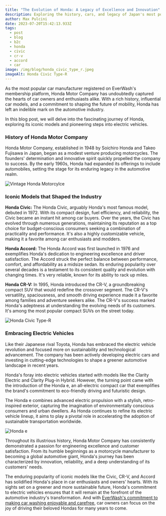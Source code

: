 ```yaml
---
title: "The Evolution of Honda: A Legacy of Excellence and Innovation"
description: Exploring the history, cars, and legacy of Japan's most popular car brand.
author: Max Pulcini
date: 2023-07-20T15:42:13.933Z
tags:
  - post
  - blog
  - b2c
  - honda
  - civic
  - cr-v
  - accord
  - car
image: /img/blog/honda_civic_type_r.jpeg
imageAlt: Honda Civic Type-R
---
```

As the most popular car manufacturer registered on EverWash's membership platform, Honda Motor Company has undoubtedly captured the hearts of car owners and enthusiasts alike. With a rich history, influential car models, and a commitment to shaping the future of mobility, Honda has left an indelible mark on the automotive industry.

In this blog post, we will delve into the fascinating journey of Honda, exploring its iconic models and pioneering steps into electric vehicles.

### **History of Honda Motor Company**

Honda Motor Company, established in 1948 by Soichiro Honda and Takeo Fujisawa in Japan, began as a modest venture producing motorcycles. The founders' determination and innovative spirit quickly propelled the company to success. By the early 1960s, Honda had expanded its offerings to include automobiles, setting the stage for its enduring legacy in the automotive realm.

![Vintage Honda Motorcylce](/img/blog/honda-motorcycle-cb500-vintage.jpg "Vintage Honda Motorcylce")

### **Iconic Models that Shaped the Industry**

**Honda Civic:** The Honda Civic, arguably Honda's most famous model, debuted in 1972. With its compact design, fuel efficiency, and reliability, the Civic became an instant hit among car buyers. Over the years, the Civic has evolved through numerous generations, maintaining its reputation as a top choice for budget-conscious consumers seeking a combination of practicality and performance. It's also a highly customizable vehicle, making it a favorite among car enthusiasts and modders.

**Honda Accord:** The Honda Accord was first launched in 1976 and exemplifies Honda's dedication to engineering excellence and driver satisfaction. The Accord struck the perfect balance between performance, comfort, and affordability as a midsize sedan. Its enduring popularity over several decades is a testament to its consistent quality and evolution with changing times. It's very reliable, known for its ability to rack up miles.

**Honda CR-V:** In 1995, Honda introduced the CR-V, a groundbreaking compact SUV that would redefine the crossover segment. The CR-V's versatility, spaciousness, and smooth driving experience made it a favorite among families and adventure seekers alike. The CR-V's success marked Honda's adeptness at understanding the evolving needs of its customers. It's among the most popular compact SUVs on the street today.

![Honda Civic Type-R](/img/blog/honda_civic_type_r.jpeg "Honda Civic Type-R")

### **Embracing Electric Vehicles**

Like their Japanese rival Toyota, Honda has embraced the electric vehicle revolution and focused more on sustainability and technological advancement. The company has been actively developing electric cars and investing in cutting-edge technologies to shape a greener automotive landscape in recent years.

Honda's foray into electric vehicles started with models like the Clarity Electric and Clarity Plug-in Hybrid. However, the turning point came with the introduction of the Honda e, an all-electric compact car that exemplifies the brand's commitment to eco-friendly driving and futuristic design.

The Honda e combines advanced electric propulsion with a stylish, retro-inspired exterior, capturing the imagination of environmentally conscious consumers and urban dwellers. As Honda continues to refine its electric vehicle lineup, it aims to play a pivotal role in accelerating the adoption of sustainable transportation worldwide.

![Honda e](/img/blog/honda-e.jpeg "Honda e")

Throughout its illustrious history, Honda Motor Company has consistently demonstrated a passion for engineering excellence and customer satisfaction. From its humble beginnings as a motorcycle manufacturer to becoming a global automotive giant, Honda's journey has been characterized by innovation, reliability, and a deep understanding of its customers' needs.

The enduring popularity of iconic models like the Civic, CR-V, and Accord has solidified Honda's place in car enthusiasts and owners' hearts. With its sights set on a greener and more sustainable future, Honda's commitment to electric vehicles ensures that it will remain at the forefront of the automotive industry's transformation. And with [EverWash's commitment to making car washing enjoyable and carefree](https://www.everwash.com/members), car owners can focus on the joy of driving their beloved Hondas for many years to come.